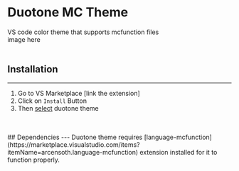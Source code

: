 # Duotone MC Theme
VS code color theme that supports mcfunction files
<br/>
image here
<br/>
<br/>
## Installation
---
1. Go to VS Marketplace [link the extension]
2. Click on `Install` Button
3. Then [select](https://code.visualstudio.com/docs/getstarted/themes#_selecting-the-color-theme) duotone theme
<br/>
<br/>
## Dependencies
---
Duotone theme requires [language-mcfunction](https://marketplace.visualstudio.com/items?itemName=arcensoth.language-mcfunction) extension installed for it to function properly.